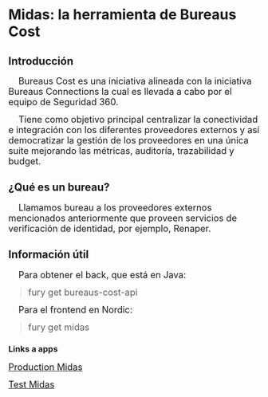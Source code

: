 # Midas: la herramienta de Bureaus Cost

## Introducción

<font size = 4> &nbsp;&nbsp;&nbsp; Bureaus Cost es una iniciativa alineada con la iniciativa Bureaus Connections la cual es llevada a cabo por el equipo de Seguridad 360. 
</font>

<font size = 4> &nbsp;&nbsp;&nbsp; Tiene como objetivo principal centralizar la conectividad e integración con los diferentes proveedores externos y así democratizar la gestión de los proveedores en una única suite mejorando las métricas, auditoría, trazabilidad y budget. 
</font>

## ¿Qué es un bureau?

<font size = 4> &nbsp;&nbsp;&nbsp; Llamamos bureau a los proveedores externos mencionados anteriormente que proveen servicios de verificación de identidad, por ejemplo, Renaper.  </font>



## Información útil


<font size = 4> &nbsp;&nbsp;&nbsp; Para obtener el back, que está en Java: </font>

> <font size = 4> fury get bureaus-cost-api </font>





<font size = 4>&nbsp;&nbsp;&nbsp; Para el frontend en Nordic: </font>

> <font size = 4> fury get midas </font>

### Links a apps




<font size = 4>[Production Midas](https://midas.furycloud.io/)</font>

<font size = 4>[Test Midas](https://test-midas.furycloud.io/)</font>
